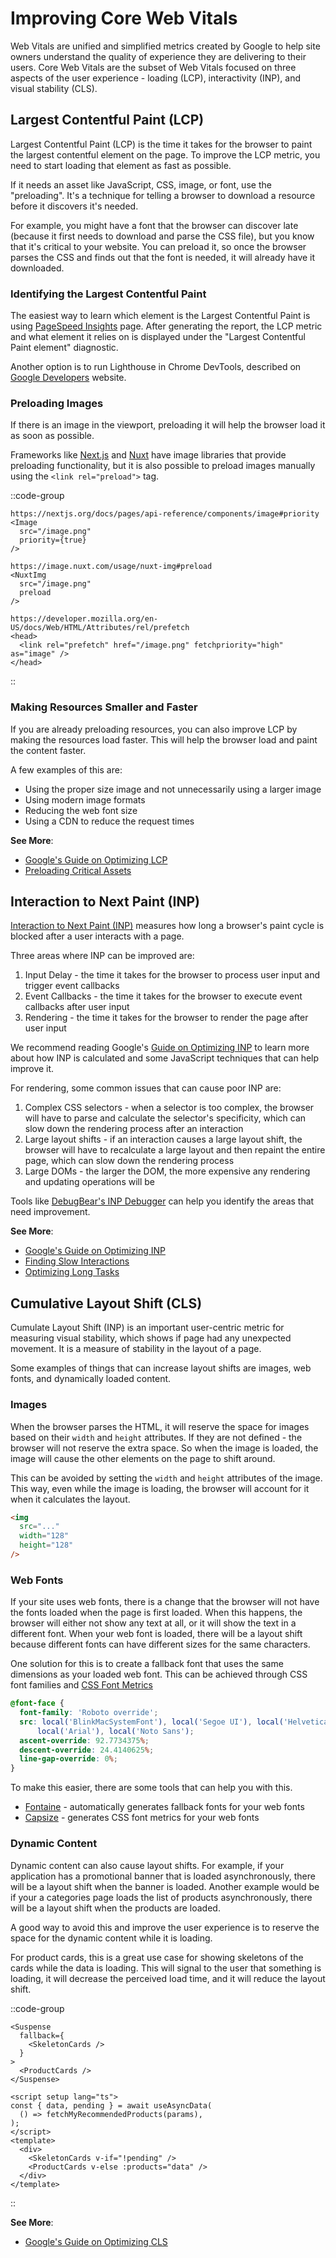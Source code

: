 # Improving Core Web Vitals

Web Vitals are unified and simplified metrics created by Google to help site owners understand the quality of experience they are delivering to their users. Core Web Vitals are the subset of Web Vitals focused on three aspects of the user experience - loading (LCP), interactivity (INP), and visual stability (CLS).


## Largest Contentful Paint (LCP)

Largest Contentful Paint (LCP) is the time it takes for the browser to paint the largest contentful element on the page. To improve the LCP metric, you need to start loading that element as fast as possible. 

If it needs an asset like JavaScript, CSS, image, or font, use the "preloading". It's a technique for telling a browser to download a resource before it discovers it's needed.

For example, you might have a font that the browser can discover late (because it first needs to download and parse the CSS file), but you know that it's critical to your website. You can preload it, so once the browser parses the CSS and finds out that the font is needed, it will already have it downloaded. 


### Identifying the Largest Contentful Paint

The easiest way to learn which element is the Largest Contentful Paint is using [PageSpeed Insights](https://pagespeed.web.dev/) page. After generating the report, the LCP metric and what element it relies on is displayed under the "Largest Contentful Paint element" diagnostic.

Another option is to run Lighthouse in Chrome DevTools, described on [Google Developers](https://developers.google.com/web/tools/lighthouse#devtools) website.

### Preloading Images

If there is an image in the viewport, preloading it will help the browser load it as soon as possible. 

Frameworks like [Next.js](https://nextjs.org/docs/pages/api-reference/components/image#priority) and [Nuxt](https://image.nuxt.com/usage/nuxt-img#preload) have image libraries that provide preloading functionality, but it is also possible to preload images manually using the `<link rel="preload">` tag.

::code-group
```html[Next.js]
https://nextjs.org/docs/pages/api-reference/components/image#priority
<Image
  src="/image.png"
  priority={true}
/>
```
```html[Nuxt]
https://image.nuxt.com/usage/nuxt-img#preload
<NuxtImg 
  src="/image.png" 
  preload 
/>
```
```html[Other]
https://developer.mozilla.org/en-US/docs/Web/HTML/Attributes/rel/prefetch
<head>
  <link rel="prefetch" href="/image.png" fetchpriority="high" as="image" />
</head>
```
::

### Making Resources Smaller and Faster

If you are already preloading resources, you can also improve LCP by making the resources load faster. This will help the browser load and paint the content faster.

A few examples of this are:

- Using the proper size image and not unnecessarily using a larger image
- Using modern image formats
- Reducing the web font size
- Using a CDN to reduce the request times

**See More**:
- [Google's Guide on Optimizing LCP](https://web.dev/articles/optimize-lcp)
- [Preloading Critical Assets](https://web.dev/preload-critical-assets/)

## Interaction to Next Paint (INP)

[Interaction to Next Paint (INP)](https://web.dev/articles/inp) measures how long a browser's paint cycle is blocked after a user interacts with a page. 

Three areas where INP can be improved are:

1. Input Delay - the time it takes for the browser to process user input and trigger event callbacks
2. Event Callbacks - the time it takes for the browser to execute event callbacks after user input
3. Rendering - the time it takes for the browser to render the page after user input

We recommend reading Google's [Guide on Optimizing INP](https://web.dev/articles/inp) to learn more about how INP is calculated and some JavaScript techniques that can help improve it.

For rendering, some common issues that can cause poor INP are:

1. Complex CSS selectors - when a selector is too complex, the browser will have to parse and calculate the selector's specificity, which can slow down the rendering process after an interaction
2. Large layout shifts - if an interaction causes a large layout shift, the browser will have to recalculate a large layout and then repaint the entire page, which can slow down the rendering process
3. Large DOMs - the larger the DOM, the more expensive any rendering and updating operations will be

Tools like [DebugBear's INP Debugger](https://www.debugbear.com/inp-debugger) can help you identify the areas that need improvement.

**See More**:
- [Google's Guide on Optimizing INP](https://web.dev/articles/inp)
- [Finding Slow Interactions](https://web.dev/articles/optimize-inp#find_slow_interactions_in_the_field)
- [Optimizing Long Tasks](https://web.dev/articles/optimize-long-tasks)

## Cumulative Layout Shift (CLS)

Cumulate Layout Shift (INP) is an important user-centric metric for measuring visual stability, which shows if page had any unexpected movement. It is a measure of stability in the layout of a page.

Some examples of things that can increase layout shifts are images, web fonts, and dynamically loaded content.

### Images

When the browser parses the HTML, it will reserve the space for images based on their `width` and `height` attributes. If they are not defined - the browser will not reserve the extra space. So when the image is loaded, the image will cause the other elements on the page to shift around. 

This can be avoided by setting the `width` and `height` attributes of the image. This way, even while the image is loading, the browser will account for it when it calculates the layout.

```html
<img
  src="..."
  width="128"
  height="128"
/>
```

### Web Fonts

If your site uses web fonts, there is a change that the browser will not have the fonts loaded when the page is first loaded. When this happens, the browser will either not show any text at all, or it will show the text in a different font. When your web font is loaded, there will be a layout shift because different fonts can have different sizes for the same characters.

One solution for this is to create a fallback font that uses the same dimensions as your loaded web font. This can be achieved through CSS font families and [CSS Font Metrics](https://developer.mozilla.org/en-US/docs/Web/CSS/@font-face)

```css
@font-face {
  font-family: 'Roboto override';
  src: local('BlinkMacSystemFont'), local('Segoe UI'), local('Helvetica Neue'),
      local('Arial'), local('Noto Sans');
  ascent-override: 92.7734375%;
  descent-override: 24.4140625%;
  line-gap-override: 0%;
}
```

To make this easier, there are some tools that can help you with this.

- [Fontaine](https://github.com/unjs/fontaine) - automatically generates fallback fonts for your web fonts
- [Capsize](https://seek-oss.github.io/capsize/) - generates CSS font metrics for your web fonts


### Dynamic Content

Dynamic content can also cause layout shifts. For example, if your application has a promotional banner that is loaded asynchronously, there will be a layout shift when the banner is loaded. Another example would be if your a categories page loads the list of products asynchronously, there will be a layout shift when the products are loaded. 

A good way to avoid this and improve the user experience is to reserve the space for the dynamic content while it is loading.

For product cards, this is a great use case for showing skeletons of the cards while the data is loading. This will signal to the user that something is loading, it will decrease the perceived load time, and it will reduce the layout shift.

::code-group
```tsx[Next.js]
<Suspense
  fallback={
    <SkeletonCards />
  }
>
  <ProductCards />
</Suspense>
```
```vue[Nuxt]
<script setup lang="ts">
const { data, pending } = await useAsyncData(
  () => fetchMyRecommendedProducts(params), 
);
</script>
<template>
  <div>
    <SkeletonCards v-if="!pending" />
    <ProductCards v-else :products="data" />
  </div>
</template>
```
::



**See More**:
- [Google's Guide on Optimizing CLS](https://web.dev/articles/optimize-cls)